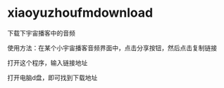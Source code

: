 # xiaoyuzhoufmdownload
下载下宇宙播客中的音频

使用方法：在某个小宇宙播客音频界面中，点击分享按钮，然后点击复制链接

打开这个程序，输入链接地址

打开电脑d盘，即可找到下载地址

